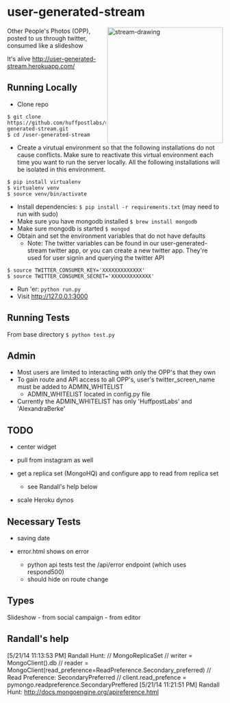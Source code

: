 user-generated-stream
=====================
<img width='270px' src="http://pool.hesperian.org/w/images/thumb/d/d5/EHB_Ch11_Page_214-2.png/550px-EHB_Ch11_Page_214-2.png"
 alt="stream-drawing" align="right" />

Other People's Photos (OPP), posted to us through twitter, consumed like a slideshow

It's alive <http://user-generated-stream.herokuapp.com/>

Running Locally
---

* Clone repo 

```
$ git clone https://github.com/huffpostlabs/user-generated-stream.git
$ cd /user-generated-stream
```

* Create a virutual environment so that the following installations do not cause conflicts.  Make sure to reactivate this virtual environment each time you want to run the server locally.  All the following installations will be isolated in this environment.

```
$ pip install virtualenv
$ virtualenv venv
$ source venv/bin/activate
```

* Install dependencies: ```$ pip install -r requirements.txt``` (may need to run with sudo)
* Make sure you have mongodb installed ```$ brew install mongodb```
* Make sure mongodb is started ```$ mongod```
* Obtain and set the environment variables that do not have defaults
	- Note: The twitter variables can be found in our user-generated-stream twitter app, or you can create a new twitter app.  They're used for user signin and querying the twitter API

```
$ source TWITTER_CONSUMER_KEY='XXXXXXXXXXXXX'
$ source TWITTER_CONSUMER_SECRET='XXXXXXXXXXXXX'
```

* Run 'er: ```python run.py```
* Visit <http://127.0.0.1:3000>

Running Tests
---

From base directory ```$ python test.py ```


Admin
---
- Most users are limited to interacting with only the OPP's that they own
- To gain route and API access to all OPP's, user's twitter_screen_name must be added to ADMIN_WHITELIST
	- ADMIN_WHITELIST located in config.py file
- Currently the ADMIN_WHITELIST has only 'HuffpostLabs' and 'AlexandraBerke'


TODO
---

- center widget

- pull from instagram as well

- get a replica set (MongoHQ) and configure app to read from replica set
	- see Randall's help below

- scale Heroku dynos


Necessary Tests
---
- saving date

- error.html shows on error
	- python api tests test the /api/error endpoint (which uses respond500)
	- should hide on route change


Types
---
Slideshow
	- from social campaign
	- from editor



Randall's help
---
[5/21/14 11:13:53 PM] Randall Hunt: // MongoReplicaSet
// writer = MongoClient().db
// reader = MongoClient(read_preference=ReadPreference.Secondary_preferred)
// Read Preference: SecondaryPreferred
// client.read_prefence = pymongo.readpreference.SecondaryPreffered
[5/21/14 11:21:51 PM] Randall Hunt: http://docs.mongoengine.org/apireference.html













